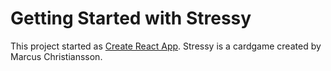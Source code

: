 # Getting Started with Stressy

This project started as [Create React App](https://github.com/facebook/create-react-app).
Stressy is a cardgame created by Marcus Christiansson.
